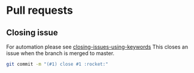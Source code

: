 # Pull requests

## Closing issue

For automation please see [closing-issues-using-keywords](https://help.github.com/en/articles/closing-issues-using-keywords)
This closes an issue when the branch is merged to master.

```bash
git commit -m "(#1) close #1 :rocket:"
```

